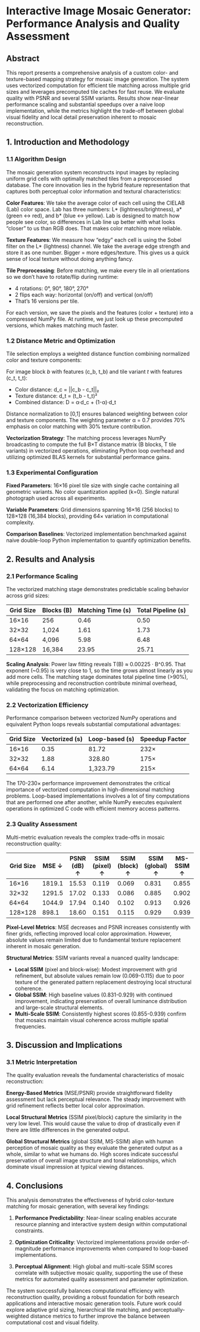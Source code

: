 # Interactive Image Mosaic Generator: Performance Analysis and Quality Assessment

## Abstract

This report presents a comprehensive analysis of a custom color- and texture-based mapping strategy for mosaic image generation. The system uses vectorized computation for efficient tile matching across multiple grid sizes and leverages precomputed tile caches for fast reuse. We evaluate quality with PSNR and several SSIM variants. Results show near-linear performance scaling and substantial speedups over a naive loop implementation, while the metrics highlight the trade-off between global visual fidelity and local detail preservation inherent to mosaic reconstruction.

## 1. Introduction and Methodology

### 1.1 Algorithm Design

The mosaic generation system reconstructs input images by replacing uniform grid cells with optimally matched tiles from a preprocessed database. The core innovation lies in the hybrid feature representation that captures both perceptual color information and textural characteristics:

**Color Features**: We take the average color of each cell using the CIELAB (Lab) color space. Lab has three numbers: L* (lightness/brightness), a* (green ↔ red), and b* (blue ↔ yellow). Lab is designed to match how people see color, so differences in Lab line up better with what looks “closer” to us than RGB does. That makes color matching more reliable.

**Texture Features**: We measure how “edgy” each cell is using the Sobel filter on the L* (lightness) channel. We take the average edge strength and store it as one number. Bigger = more edges/texture. This gives us a quick sense of local texture without doing anything fancy.

**Tile Preprocessing**: Before matching, we make every tile in all orientations so we don’t have to rotate/flip during runtime:
- 4 rotations: 0°, 90°, 180°, 270°
- 2 flips each way: horizontal (on/off) and vertical (on/off)
- That’s 16 versions per tile.

For each version, we save the pixels and the features (color + texture) into a compressed NumPy file. At runtime, we just look up these precomputed versions, which makes matching much faster.

### 1.2 Distance Metric and Optimization

Tile selection employs a weighted distance function combining normalized color and texture components:

For image block *b* with features (c_b, t_b) and tile variant *t* with features (c_t, t_t):
- Color distance: d_c = ||c_b - c_t||₂
- Texture distance: d_t = (t_b - t_t)²  
- Combined distance: D = α·d_c + (1-α)·d_t

Distance normalization to [0,1] ensures balanced weighting between color and texture components. The weighting parameter α = 0.7 provides 70% emphasis on color matching with 30% texture contribution.

**Vectorization Strategy**: The matching process leverages NumPy broadcasting to compute the full B×T distance matrix (B blocks, T tile variants) in vectorized operations, eliminating Python loop overhead and utilizing optimized BLAS kernels for substantial performance gains.

### 1.3 Experimental Configuration

**Fixed Parameters**: 16×16 pixel tile size with single cache containing all geometric variants. No color quantization applied (k=0). Single natural photograph used across all experiments.

**Variable Parameters**: Grid dimensions spanning 16×16 (256 blocks) to 128×128 (16,384 blocks), providing 64× variation in computational complexity.

**Comparison Baselines**: Vectorized implementation benchmarked against naive double-loop Python implementation to quantify optimization benefits.

## 2. Results and Analysis

### 2.1 Performance Scaling

The vectorized matching stage demonstrates predictable scaling behavior across grid sizes:

| Grid Size | Blocks (B) | Matching Time (s) | Total Pipeline (s) |
|-----------|------------|-------------------|-------------------|
| 16×16     | 256        | 0.46              | 0.50              |
| 32×32     | 1,024      | 1.61              | 1.73              |
| 64×64     | 4,096      | 5.98              | 6.48              |
| 128×128   | 16,384     | 23.95             | 25.71             |

**Scaling Analysis**: Power law fitting reveals T(B) ≈ 0.00225 · B^0.95. That exponent (~0.95) is very close to 1, so the time grows almost linearly as you add more cells. 
The matching stage dominates total pipeline time (>90%), while preprocessing and reconstruction contribute minimal overhead, validating the focus on matching optimization.

### 2.2 Vectorization Efficiency

Performance comparison between vectorized NumPy operations and equivalent Python loops reveals substantial computational advantages:

| Grid Size | Vectorized (s) | Loop-based (s) | Speedup Factor |
|-----------|----------------|----------------|----------------|
| 16×16     | 0.35           | 81.72          | 232×           |
| 32×32     | 1.88           | 328.80         | 175×           |
| 64×64     | 6.14           | 1,323.79       | 215×           |

The 170-230× performance improvement demonstrates the critical importance of vectorized computation in high-dimensional matching problems. Loop-based implementations involves a lot of tiny computations that are performed one after another, while NumPy executes equivalent operations in optimized C code with efficient memory access patterns.

### 2.3 Quality Assessment

Multi-metric evaluation reveals the complex trade-offs in mosaic reconstruction quality:

| Grid Size | MSE ↓  | PSNR (dB) ↑ | SSIM (pixel) ↑ | SSIM (block) ↑ | SSIM (global) ↑ | MS-SSIM ↑ |
|-----------|--------|-------------|----------------|----------------|------------------|-----------|
| 16×16     | 1819.1 | 15.53       | 0.119          | 0.069          | 0.831            | 0.855     |
| 32×32     | 1291.5 | 17.02       | 0.133          | 0.086          | 0.885            | 0.902     |
| 64×64     | 1044.9 | 17.94       | 0.140          | 0.102          | 0.913            | 0.926     |
| 128×128   | 898.1  | 18.60       | 0.151          | 0.115          | 0.929            | 0.939     |

**Pixel-Level Metrics**: MSE decreases and PSNR increases consistently with finer grids, reflecting improved local color approximation. However, absolute values remain limited due to fundamental texture replacement inherent in mosaic generation.

**Structural Metrics**: SSIM variants reveal a nuanced quality landscape:
- **Local SSIM** (pixel and block-wise): Modest improvement with grid refinement, but absolute values remain low (0.069-0.115) due to poor texture of the generated pattern replacement destroying local structural coherence.
- **Global SSIM**: High baseline values (0.831-0.929) with continued improvement, indicating preservation of overall luminance distribution and large-scale structural elements.
- **Multi-Scale SSIM**: Consistently highest scores (0.855-0.939) confirm that mosaics maintain visual coherence across multiple spatial frequencies.

## 3. Discussion and Implications

### 3.1 Metric Interpretation

The quality evaluation reveals the fundamental characteristics of mosaic reconstruction:

**Energy-Based Metrics** (MSE/PSNR) provide straightforward fidelity assessment but lack perceptual relevance. The steady improvement with grid refinement reflects better local color approximation.

**Local Structural Metrics** (SSIM pixel/block) capture the similarity in the very low level. This would cause the value to drop of drastically even if there are little differences in the generated output.

**Global Structural Metrics** (global SSIM, MS-SSIM) align with human perception of mosaic quality as they evaluate the generated output as a whole, similar to what we humans do. High scores indicate successful preservation of overall image structure and tonal relationships, which dominate visual impression at typical viewing distances.

## 4. Conclusions

This analysis demonstrates the effectiveness of hybrid color-texture matching for mosaic generation, with several key findings:

1. **Performance Predictability**: Near-linear scaling enables accurate resource planning and interactive system design within computational constraints.

2. **Optimization Criticality**: Vectorized implementations provide order-of-magnitude performance improvements when compared to loop-based implementations. 

3. **Perceptual Alignment**: High global and multi-scale SSIM scores correlate with subjective mosaic quality, supporting the use of these metrics for automated quality assessment and parameter optimization.

The system successfully balances computational efficiency with reconstruction quality, providing a robust foundation for both research applications and interactive mosaic generation tools. Future work could explore adaptive grid sizing, hierarchical tile matching, and perceptually-weighted distance metrics to further improve the balance between computational cost and visual fidelity.
